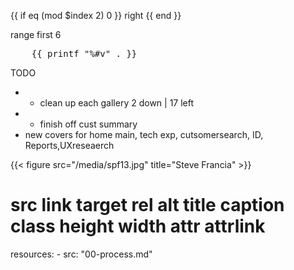 
{{ if eq (mod $index 2) 0 }} right {{ end }}


range first 6

<pre>
    {{ printf "%#v" . }}
</pre>

TODO
- - clean up each gallery 2 down | 17 left
- - finish off cust summary
- new covers for home main, tech exp, cutsomersearch, ID, Reports,UXreseaerch

{{< figure src="/media/spf13.jpg" title="Steve Francia" >}}

src
link
target
rel
alt
title
caption
class
height
width
attr
attrlink
=====
resources:
    - src: "00-process.md"